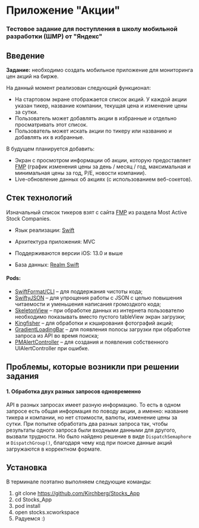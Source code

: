 # Приложение "Акции"
### Тестовое задание для поступления в школу мобильной разработки (ШМР) от "Яндекс"

## Введение
**Задание:** необходимо создать мобильное приложение для мониторинга цен акций на бирже.

На данный момент реализован следующий функционал:
* На стартовом экране отображается список акций. У каждой акции указан тикер, название компании, текущая цена и изменение цены за сутки.
* Пользователь может добавлять акции в избранные и отдельно просматривать этот список.
* Пользователь может искать акции по тикеру или названию и добавлять их в избранные.

В будущем планируется добавить:
* Экран с просмотром информации об акции, которую предоставляет [FMP](https://financialmodelingprep.com/) (график изменения цены за день / месяц / год, максимальная и минимальная цены за год, P/E, новости компании).
* Live-обновление данных об акциях (с использованием веб-сокетов).

## Стек технологий
Изначальный список тикеров взят с сайта [FMP](https://financialmodelingprep.com/) из раздела Most Active Stock Companies.

* Язык реализации: [Swift](https://swift.org/)

* Архитектура приложения: MVC

* Поддерживаются версии iOS: 13.0 и выше

* База данных: [Realm Swift](https://github.com/realm/realm-cocoa)

#### Pods:

* [SwiftFormat/CLI](https://github.com/nicklockwood/SwiftFormat) – для поддержания чистоты кода;
* [SwiftyJSON](https://github.com/SwiftyJSON/SwiftyJSON) – для упрощения работы с JSON с целью повышения читаемости и уменьшения написания громоздкого кода;
* [SkeletonView](https://github.com/Juanpe/SkeletonView) – при обработке данных из интернета пользователю необходимо показывать вместо пустого tableView экран загрузки;
* [Kingfisher](https://github.com/onevcat/Kingfisher) – для обработки и кэширования фотографий акций;
* [GradientLoadingBar](https://github.com/fxm90/GradientLoadingBar) – для появления полосы загрузки при обработке запроса из API во время поиска;
* [PMAlertController](https://github.com/pmusolino/PMAlertController) – для создания и появления собственного UIAlertController при ошибке.

## Проблемы, которые возникли при решении задания

  #### 1. Обработка двух разных запросов одновременно

  API в разных запросах имеет разную информацию. То есть в одном запросе есть общая информация по поводу акции, а именно: название тикера и компании, но нет стоимости, валюты, изменение цены за сутки. При попытке обработать два разных запроса так, чтобы результаты одного запроса были входными данными для другого, вызвали трудности. Но было найдено решение в виде `DispatchSemaphore` и `DispatchGroup()`, благодаря чему код при поиске данные акций загружаются в корректном формате.

## Установка
В терминале поэтапно выполняем следующие команды:
  1. git clone https://github.com/Kirchberg/Stocks_App
  2. cd Stocks_App
  3. pod install
  4. open stocks.xcworkspace
  5. Радуемся :)

